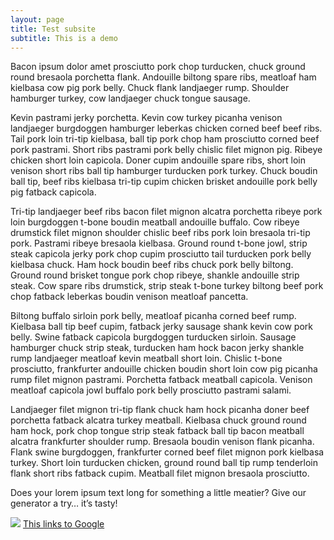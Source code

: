 ```yaml
---
layout: page
title: Test subsite
subtitle: This is a demo
---
```


Bacon ipsum dolor amet prosciutto pork chop turducken, chuck ground round bresaola porchetta flank. Andouille biltong spare ribs, meatloaf ham kielbasa cow pig pork belly. Chuck flank landjaeger rump. Shoulder hamburger turkey, cow landjaeger chuck tongue sausage.

Kevin pastrami jerky porchetta. Kevin cow turkey picanha venison landjaeger burgdoggen hamburger leberkas chicken corned beef beef ribs. Tail pork loin tri-tip kielbasa, ball tip pork chop ham prosciutto corned beef pork pastrami. Short ribs pastrami pork belly chislic filet mignon pig. Ribeye chicken short loin capicola. Doner cupim andouille spare ribs, short loin venison short ribs ball tip hamburger turducken pork turkey. Chuck boudin ball tip, beef ribs kielbasa tri-tip cupim chicken brisket andouille pork belly pig fatback capicola.

Tri-tip landjaeger beef ribs bacon filet mignon alcatra porchetta ribeye pork loin burgdoggen t-bone boudin meatball andouille buffalo. Cow ribeye drumstick filet mignon shoulder chislic beef ribs pork loin bresaola tri-tip pork. Pastrami ribeye bresaola kielbasa. Ground round t-bone jowl, strip steak capicola jerky pork chop cupim prosciutto tail turducken pork belly kielbasa chuck. Ham hock boudin beef ribs chuck pork belly biltong. Ground round brisket tongue pork chop ribeye, shankle andouille strip steak. Cow spare ribs drumstick, strip steak t-bone turkey biltong beef pork chop fatback leberkas boudin venison meatloaf pancetta.

Biltong buffalo sirloin pork belly, meatloaf picanha corned beef rump. Kielbasa ball tip beef cupim, fatback jerky sausage shank kevin cow pork belly. Swine fatback capicola burgdoggen turducken sirloin. Sausage hamburger chuck strip steak, turducken ham hock bacon jerky shankle rump landjaeger meatloaf kevin meatball short loin. Chislic t-bone prosciutto, frankfurter andouille chicken boudin short loin cow pig picanha rump filet mignon pastrami. Porchetta fatback meatball capicola. Venison meatloaf capicola jowl buffalo pork belly prosciutto pastrami salami.

Landjaeger filet mignon tri-tip flank chuck ham hock picanha doner beef porchetta fatback alcatra turkey meatball. Kielbasa chuck ground round ham hock, pork chop tongue strip steak fatback ball tip bacon meatball alcatra frankfurter shoulder rump. Bresaola boudin venison flank picanha. Flank swine burgdoggen, frankfurter corned beef filet mignon pork kielbasa turkey. Short loin turducken chicken, ground round ball tip rump tenderloin flank short ribs fatback cupim. Meatball filet mignon bresaola prosciutto.

Does your lorem ipsum text long for something a little meatier? Give our generator a try… it’s tasty!

![](https://baconipsum.com/wp-content/themes/baconipsum-custom-theme-v2/images/bacon-ipsum-banner1.jpg)
[This links to Google](https://www.google.com)
